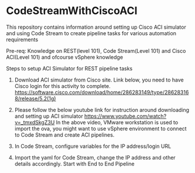 # CodeStreamWithCiscoACI
This repository contains information around setting up Cisco ACI simulator and using Code Stream to create pipeline tasks for various automation requirements



Pre-req: Knowledge on REST(level 101), Code Stream(Level 101) and Cisco ACI(Level 101) and ofcourse vSphere knowledge  




Steps to setup ACI Simulator for REST pipeline tasks

1. Download ACI simulator from Cisco site. Link below, you need to have Cisco login for this activity to complete.
   https://software.cisco.com/download/home/286283149/type/286283168/release/5.2(1g)

2. Please follow the below youtube link for instruction around downloading and setting up ACI simulator
   https://www.youtube.com/watch?v=_tmxdSkgZ3U
   In the above video, VMware workstation is used to import the ova, you might want to use vSphere environment to connect to Code Stream and create ACI pipelines.

3. In Code Stream, configure variables for the IP address/login URL

4. Import the yaml for Code Stream, change the IP address and other details accordingly. Start with End to End Pipeline
